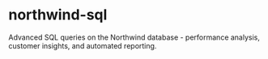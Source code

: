 # northwind-sql
Advanced SQL queries on the Northwind database - performance analysis, customer insights, and automated reporting.
